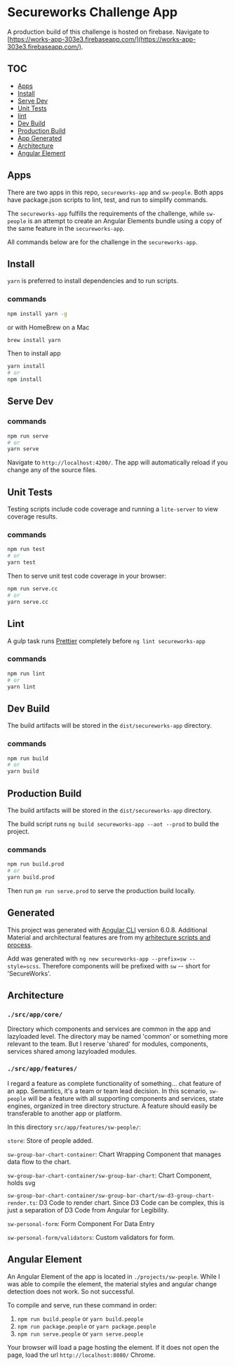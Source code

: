 # Secureworks Challenge App

A production build of this challenge is hosted on firebase. Navigate to [https://works-app-303e3.firebaseapp.com/](https://works-app-303e3.firebaseapp.com/).

## TOC

* [Apps](#apps)
* [Install](#install)
* [Serve Dev](#serve-dev)
* [Unit Tests](#unit-tests)
* [lint](#lint)
* [Dev Build](#dev-build)
* [Production Build](#production-build)
* [App Generated](#generated)
* [Architecture](#architecture)
* [Angular Element](#angular-element)

## Apps

There are two apps in this repo, `secureworks-app` and `sw-people`. Both apps have package.json scripts to lint, test, and run to simplify commands.

The `secureworks-app` fulfills the requirements of the challenge, while `sw-people` is an attempt to create an Angular Elements bundle using a copy of the 
same feature in the `secureworks-app`.

All commands below are for the challenge in the `secureworks-app`.

## Install

`yarn` is preferred to install dependencies and to run scripts. 

### commands

  ```bash
  npm install yarn -g
  ```
  
  or with HomeBrew on a Mac
  
  ```bash
  brew install yarn
  ```
  
Then to install app

 ```bash
 yarn install
 # or
 npm install
 ```

## Serve Dev

### commands

  ```bash
  npm run serve
  # or
  yarn serve
  ```

Navigate to `http://localhost:4200/`. The app will automatically reload if you change any of the source files.

## Unit Tests

Testing scripts include code coverage and running a `lite-server` to view coverage results.

### commands

  ```bash
  npm run test
  # or
  yarn test
  ```
  
  Then to serve unit test code coverage in your browser:
  
  ```bash
  npm run serve.cc
  # or
  yarn serve.cc
  ```

## Lint

A gulp task runs [Prettier](https://prettier.io/) completely before `ng lint secureworks-app`

### commands

  ```bash
  npm run lint
  # or
  yarn lint
  ```


## Dev Build

The build artifacts will be stored in the `dist/secureworks-app` directory.

### commands

  ```bash
  npm run build
  # or
  yarn build
  ```
  
## Production Build

The build artifacts will be stored in the `dist/secureworks-app` directory.

The build script runs  `ng build secureworks-app --aot --prod` to build the project. 

### commands

  ```bash
  npm run build.prod
  # or
  yarn build.prod
  ```
  
Then run `pm run serve.prod` to serve the production build locally.



## Generated

This project was generated with [Angular CLI](https://github.com/angular/angular-cli) version 6.0.8. Additional Material and architectural
features are from my [arhitecture scripts and process](https://uiuxengineering.com/guides/create/material-app).

Add was generated with `ng new secureworks-app --prefix=sw --style=scss`. Therefore components will be prefixed with `sw` -- short for 'SecureWorks'.

## Architecture

### `./src/app/core/`

Directory which components and services are common in the app and lazyloaded level. 
The directory may be named 'common' or something more relevant to the team. But I
reserve 'shared' for modules, components, services shared among lazyloaded modules.

### `./src/app/features/`

I regard a feature as complete functionality of something... chat feature of an app. Semantics, it's a team or team lead decision. In this
scenario, `sw-people` will be a feature with all supporting components and services, state engines,  organized in tree directory structure. 
A feature should easily be transferable to another app or platform. 

In this directory `src/app/features/sw-people/`:

`store`:  Store of people added.

`sw-group-bar-chart-container`: Chart Wrapping Component that manages data flow to the chart.

`sw-group-bar-chart-container/sw-group-bar-chart`: Chart Component, holds svg

`sw-group-bar-chart-container/sw-group-bar-chart/sw-d3-group-chart-render.ts`: D3 Code to render chart. Since D3 Code can be complex, this is just 
a separation of D3 Code from Angular for Legibility.

`sw-personal-form`: Form Component For Data Entry

`sw-personal-form/validators`: Custom validators for form.

## Angular Element

An Angular Element of the app is located in `./projects/sw-people`. While I was able to compile the element, the material
styles and angular change detection does not work. So not successful.

To compile and serve, run these command in order:

1. `npm run build.people` or `yarn build.people`  
2. `npm run package.people` or `yarn package.people`  
3. `npm run serve.people` or `yarn serve.people`

Your browser will load a page hosting the element. If it does not open the
page, load the url `http://localhost:8080/` Chrome.
